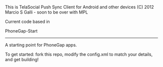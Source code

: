 This is TelaSocial Push Sync Client for Android and other
devices (C) 2012 Marcio S Galli - soon to be over with MPL 

Current code based in 

PhoneGap-Start

---

A starting point for PhoneGap apps.

To get started: fork this repo, modify the config.xml to match your details, and get building!

